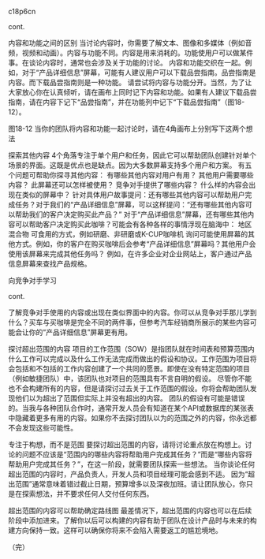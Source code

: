 c18p6cn

cont.

内容和功能之间的区别
当讨论内容时，你需要了解文本、图像和多媒体（例如音频，视频和动画）。内容与功能不同。内容是用来消耗的。功能使用户可以做某件事。在谈论内容时，通常也会涉及关于功能的讨论。
内容和功能交织在一起。例如，对于“产品详细信息”屏幕，可能有人建议用户可以下载品尝指南。品尝指南是内容。而下载品尝指南则是一种功能。
请尝试将内容与功能分开。当然，为了让大家放心你在认真倾听，请在画布上同时记下内容和功能。如果有人建议下载品尝指南，请在内容下记下“品尝指南”，并在功能列中记下“下载品尝指南”（图18-12）。

图18-12
当你的团队将内容和功能一起讨论时，请在4角画布上分别写下这两个想法


探索其他内容
4个角落专注于单个用户和任务，因此它可以帮助团队创建针对单个场景的界面。这既是优点也是缺点。因为大多数屏幕支持多个用户和方案。
有五个问题可帮助你探寻其他内容：
有哪些其他内容对用户有用？
其他用户需要哪些内容？
此屏幕还可以怎样被使用？
竞争对手提供了哪些内容？
什么样的内容会出现在类似的屏幕中？
针对具体用户故事提问：还有哪些其他内容可以帮助用户完成任务？对于我们的“产品详细信息”屏幕，可以这样提问：“还有哪些其他内容可以帮助我们的客户决定购买此产品？”
对于“产品详细信息”屏幕，还有哪些其他内容可以帮助客户决定购买此咖啡？可能会有各种各样的事情浮现在脑海中：
地区
混合物
可食用的方式，例如研磨、非研磨或K-CUP咖啡机
询问可能使用屏幕的其他方式。例如，你的客户在购买咖啡后会参考“产品详细信息”屏幕吗？其他用户会使用该屏幕来完成其他任务吗？
例如，在许多企业对企业网站上，客户通过产品信息屏幕来查找产品规格。

向竞争对手学习

cont.

了解竞争对手使用的内容或出现在类似界面中的内容。你可以从竞争对手那儿学到什么？买车与买咖啡是完全不同的两件事，但参考汽车经销商所展示的某些内容可能会让你的“产品详细信息”屏幕更有用。


探讨超出范围的内容
项目的工作范围（SOW）是指团队就在时间表和预算范围内什么工作可以完成以及什么工作无法完成而做出的假设和协议。工作范围为项目将会包括和不包括的工作内容创建了一个共同的愿景。即使在没有特定范围的项目（例如敏捷团队）中，该团队也对项目的范围具有不言自明的假设。
尽管你不能也不会构建所有的内容，但是请探讨过去关于工作范围的假设。你将会帮助团队发现他们以为超出了范围但实际上并没有超出的内容。
团队的假设有可能是错误的。当我与各种团队合作时，通常开发人员会有知道在某个API或数据库的某张表中隐藏着更多有用的内容。如果你不去探讨团队以为的范围之外的内容，你永远都不会发现这些可能性。

专注于构想，而不是范围
要探讨超出范围的内容，请将讨论重点放在构想上。讨论的问题不应该是“范围内的哪些内容将帮助用户完成其任务？”而是“哪些内容将帮助用户完成其任务？”，在这一阶段，就需要团队探索一些想法。
当你谈论任何超出范围的内容时，产品负责人，开发人员和项目经理可能会感到不适。 因为“超出范围”通常意味着错过截止日期，预算增多以及深夜加班。请让团队放心，你只是在探索想法，并不要求任何人交付任何东西。

超出范围的内容可以帮助确定路线图
最差情况下，超出范围的内容也可以在后续阶段中添加进来。了解你以后可以构建的内容有助于团队在设计产品时与未来的构建方向保持一致。这样可以确保你将来不会陷入需要返工的尴尬境地。

（完）